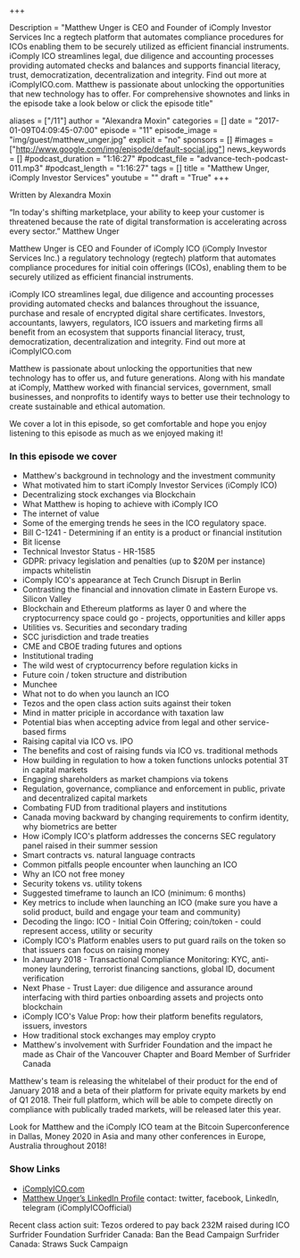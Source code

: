 +++

Description = "Matthew Unger is CEO and Founder of iComply Investor Services Inc a regtech platform that automates compliance procedures for ICOs enabling them to be securely utilized as efficient financial instruments. iComply ICO streamlines legal, due diligence and accounting processes providing automated checks and balances and supports financial literacy, trust, democratization, decentralization and integrity. Find out more at iComplyICO.com. Matthew is passionate about unlocking the opportunities that new technology has to offer. For comprehensive shownotes and links in the episode take a look below or click the episode title"

aliases = ["/11"]
author = "Alexandra Moxin"
categories = []
date = "2017-01-09T04:09:45-07:00"
episode = "11"
episode_image = "img/guest/matthew_unger.jpg"
explicit = "no"
sponsors = []
#images = ["http://www.google.com/img/episode/default-social.jpg"]
news_keywords = []
#podcast_duration = "1:16:27"
#podcast_file = "advance-tech-podcast-011.mp3"
#podcast_length = "1:16:27"
tags = []
title = "Matthew Unger, iComply Investor Services"
youtube = ""
draft = "True"
+++

Written by Alexandra Moxin

“In today's shifting marketplace, your ability to keep your customer is threatened because the rate of digital transformation is accelerating across every sector.” Matthew Unger

Matthew Unger is CEO and Founder of iComply ICO (iComply Investor Services Inc.) a regulatory technology (regtech) platform that automates compliance procedures for initial coin offerings (ICOs), enabling them to be securely utilized as efficient financial instruments.

iComply ICO streamlines legal, due diligence and accounting processes providing automated checks and balances throughout the issuance, purchase and resale of encrypted digital share certificates. Investors, accountants, lawyers, regulators, ICO issuers and marketing firms all benefit from an ecosystem that supports financial literacy, trust, democratization, decentralization and integrity. Find out more at  iComplyICO.com

Matthew is passionate about unlocking the opportunities that new technology has to offer us, and future generations. Along with his mandate at iComply, Matthew worked with financial services, government, small businesses, and nonprofits to identify ways to better use their technology to create sustainable and ethical automation.

We cover a lot in this episode, so get comfortable and hope you enjoy listening to this episode as much as we enjoyed making it!


### In this episode we cover
* Matthew's background in technology and the investment community
* What motivated him to start iComply Investor Services (iComply ICO)
* Decentralizing stock exchanges via Blockchain
* What Matthew is hoping to achieve with iComply ICO
* The internet of value
* Some of the emerging trends he sees in the ICO regulatory space.
* Bill C-1241 - Determining if an entity is a product or financial institution
* Bit license
* Technical Investor Status - HR-1585
* GDPR: privacy legislation and penalties (up to $20M per instance)     impacts whitelistin
* iComply ICO's appearance at Tech Crunch Disrupt in Berlin
* Contrasting the financial and innovation climate in Eastern Europe vs. Silicon Valley
* Blockchain and Ethereum platforms as layer 0 and where the cryptocurrency space could go - projects, opportunities and killer apps
* Utilities vs. Securities and secondary trading
* SCC jurisdiction and trade treaties
* CME and CBOE trading futures and options
* Institutional trading
* The wild west of cryptocurrency before regulation kicks in
* Future coin / token structure and distribution
* Munchee
* What not to do when you launch an ICO
* Tezos and the open class action suits against their token
* Mind in matter priciple in accordance with taxation law
* Potential bias when accepting advice from legal and other service-based firms
* Raising capital via ICO vs. IPO
* The benefits and cost of raising funds via ICO vs. traditional methods
* How building in regulation to how a token functions unlocks potential 3T in capital markets
* Engaging shareholders as market champions via tokens
* Regulation, governance, compliance and enforcement in public, private and decentralized capital markets
* Combating FUD from traditional players and institutions
* Canada moving backward by changing requirements to confirm identity, why biometrics are better
* How iComply ICO's platform addresses the concerns SEC regulatory panel raised in their summer session
* Smart contracts vs. natural language contracts
* Common pitfalls people encounter when launching an ICO
* Why an ICO not free money
* Security tokens vs. utility tokens
* Suggested timeframe to launch an ICO (minimum: 6 months)
* Key metrics to include when launching an ICO (make sure you have a solid product, build and engage your team and community)
* Decoding the lingo: ICO - Initial Coin Offering; coin/token - could represent access, utility or security
* iComply ICO's Platform enables users to put guard rails on the token so that issuers can focus on raising money
* In January 2018 - Transactional Compliance Monitoring: KYC, anti-money laundering, terrorist financing sanctions, global ID, document verification
* Next Phase - Trust Layer: due diligence and assurance around interfacing with third parties onboarding assets and projects onto blockchain
* iComply ICO's Value Prop: how their platform benefits regulators, issuers, investors
* How traditional stock exchanges may employ crypto
* Matthew's involvement with Surfrider Foundation and the impact he made as Chair of the Vancouver Chapter and Board Member of Surfrider Canada

Matthew's team is releasing the whitelabel of their product for the end of January 2018 and a beta of their platform for private equity markets by end of Q1 2018. Their full platform, which will be able to compete directly on compliance with publically traded markets, will be released later this year.

Look for Matthew and the iComply ICO team at the Bitcoin Superconference in Dallas, Money 2020 in Asia and many other conferences in Europe, Australia throughout 2018!


### Show Links
* [iComplyICO.com](https://www.icomplyico.com/)
* [Matthew Unger’s LinkedIn Profile](https://www.linkedin.com/in/matthewbhunger/)
contact: twitter, facebook, LinkedIn, telegram (iComplyICOofficial)

Recent class action suit: Tezos ordered to pay back 232M raised during ICO
Surfrider Foundation
Surfrider Canada: Ban the Bead Campaign
Surfrider Canada: Straws Suck Campaign



